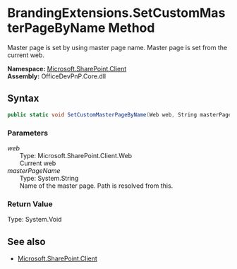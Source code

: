 # BrandingExtensions.SetCustomMasterPageByName Method  
Master page is set by using master page name. Master page is set from the current web.  

**Namespace:** [Microsoft.SharePoint.Client](Microsoft.SharePoint.Client.md)  
**Assembly:** OfficeDevPnP.Core.dll  
## Syntax
```C#
public static void SetCustomMasterPageByName(Web web, String masterPageName)
```
### Parameters
*web*  
&emsp;&emsp;Type: Microsoft.SharePoint.Client.Web  
&emsp;&emsp;Current web  
*masterPageName*  
&emsp;&emsp;Type: System.String  
&emsp;&emsp;Name of the master page. Path is resolved from this.  
### Return Value
Type: System.Void  

## See also
- [Microsoft.SharePoint.Client](Microsoft.SharePoint.Client.md)

